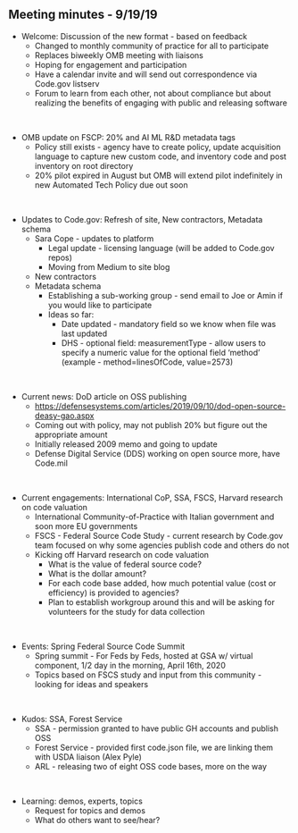 ## Meeting minutes - 9/19/19

* Welcome: Discussion of the new format - based on feedback
    - Changed to monthly community of practice for all to participate
    - Replaces biweekly OMB meeting with liaisons
    - Hoping for engagement and participation
    - Have a calendar invite and will send out correspondence via Code.gov listserv
    - Forum to learn from each other, not about compliance but about realizing the benefits of engaging with public and releasing software
<br/>

* OMB update on FSCP: 20% and AI ML R&D metadata tags
    - Policy still exists - agency have to create policy, update acquisition language to capture new custom code, and inventory code and post inventory on root directory
    - 20% pilot expired in August but OMB will extend pilot indefinitely in new Automated Tech Policy due out soon
<br/>

* Updates to Code.gov: Refresh of site, New contractors, Metadata schema
    - Sara Cope - updates to platform
        - Legal update - licensing language (will be added to Code.gov repos)
        - Moving from Medium to site blog
    - New contractors
    - Metadata schema
        - Establishing a sub-working group - send email to Joe or Amin if you would like to participate
        - Ideas so far:
            - Date updated - mandatory field so we know when file was last updated
            - DHS - optional field: measurementType - allow users to specify a numeric value for  the optional field ‘method’ (example - method=linesOfCode, value=2573)
<br/>

* Current news: DoD article on OSS publishing
    - https://defensesystems.com/articles/2019/09/10/dod-open-source-deasy-gao.aspx
    - Coming out with policy, may not publish 20% but figure out the appropriate amount
    - Initially released 2009 memo and going to update
    - Defense Digital Service (DDS) working on open source more, have Code.mil
<br/>

* Current engagements: International CoP, SSA, FSCS, Harvard research on code valuation
    - International Community-of-Practice with Italian government and soon more EU governments 
    - FSCS - Federal Source Code Study - current research by Code.gov team focused on why some agencies publish code and others do not
    - Kicking off Harvard research on code valuation
        - What is the value of federal source code?
        - What is the dollar amount?
        - For each code base added, how much potential value (cost or efficiency) is provided to agencies?
        - Plan to establish workgroup around this and will be asking for volunteers for the study for data collection
<br/>

* Events: Spring Federal Source Code Summit
    - Spring summit - For Feds by Feds, hosted at GSA w/ virtual component, 1/2 day in the morning, April 16th, 2020
    - Topics based on FSCS study and input from this community - looking for ideas and speakers
<br/>

* Kudos: SSA, Forest Service
    - SSA - permission granted to have public GH accounts and publish OSS
    - Forest Service - provided first code.json file, we are linking them with USDA liaison (Alex Pyle)
    - ARL - releasing two of eight OSS code bases, more on the way
<br/>

* Learning: demos, experts, topics
    - Request for topics and demos
    - What do others want to see/hear?
